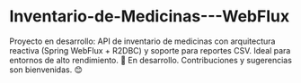 # Inventario-de-Medicinas---WebFlux
Proyecto en desarrollo: API de inventario de medicinas con arquitectura reactiva (Spring WebFlux + R2DBC) y soporte para reportes CSV. Ideal para entornos de alto rendimiento. 🚀 En desarrollo. Contribuciones y sugerencias son bienvenidas. 😊
